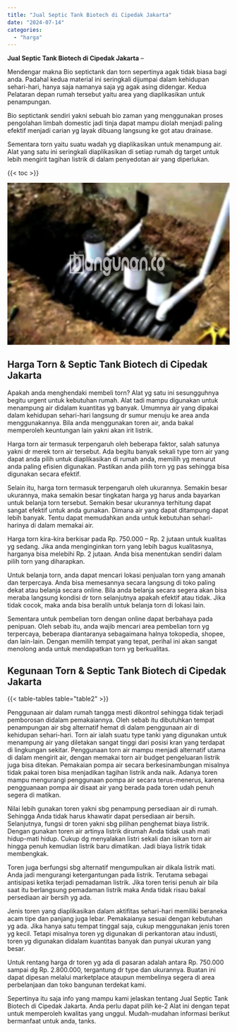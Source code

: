 ```yaml
---
title: "Jual Septic Tank Biotech di Cipedak Jakarta"
date: "2024-07-14"
categories: 
  - "harga"
---
```


**Jual Septic Tank Biotech di Cipedak Jakarta** –

Mendengar makna Bio septictank dan torn sepertinya agak tidak biasa bagi anda. Padahal kedua material ini seringkali dijumpai dalam kehidupan sehari-hari, hanya saja namanya saja yg agak asing didengar. Kedua Pelataran depan rumah tersebut yaitu area yang diaplikasikan untuk penampungan.

Bio septictank sendiri yakni sebuah bio zaman yang menggunakan proses pengolahan limbah domestic jadi tinja dapat mampu diolah menjadi paling efektif menjadi carian yg layak dibuang langsung ke got atau drainase.

Sementara torn yaitu suatu wadah yg diaplikasikan untuk menampung air. Alat yang satu ini seringkali diaplikasikan di setiap rumah dg target untuk lebih mengirit tagihan listrik di dalam penyedotan air yang diperlukan.

{{< toc >}}

![Jual Septic Tank Biotech di Cipedak Jakarta](/images/jual-bio-septictank-23.png)

## Harga Torn & Septic Tank Biotech di Cipedak Jakarta

Apakah anda menghendaki membeli torn? Alat yg satu ini sesungguhnya begitu urgent untuk kebutuhan rumah. Alat tadi mampu digunakan untuk menampung air didalam kuantitas yg banyak. Umumnya air yang dipakai dalam kehidupan sehari-hari langsung dr sumur menuju ke area anda menggunakannya. Bila anda menggunakan toren air, anda bakal memperoleh keuntungan lain yakni akan irit listrik.

Harga torn air termasuk terpengaruh oleh beberapa faktor, salah satunya yakni dr merek torn air tersebut. Ada begitu banyak sekali type torn air yang dapat anda pilih untuk diaplikasikan di rumah anda, memilih yg menurut anda paling efisien digunakan. Pastikan anda pilih torn yg pas sehingga bisa digunakan secara efektif.

Selain itu, harga torn termasuk terpengaruh oleh ukurannya. Semakin besar ukurannya, maka semakin besar tingkatan harga yg harus anda bayarkan untuk belanja torn tersebut. Semakin besar ukurannya terhitung dapat sangat efektif untuk anda gunakan. Dimana air yang dapat ditampung dapat lebih banyak. Tentu dapat memudahkan anda untuk kebutuhan sehari-harinya di dalam memakai air.

Harga torn kira-kira berkisar pada Rp. 750.000 – Rp. 2 jutaan untuk kualitas yg sedang. Jika anda menginginkan torn yang lebih bagus kualitasnya, harganya bisa melebihi Rp. 2 jutaan. Anda bisa menentukan sendiri dalam pilih torn yang diharapkan.

Untuk belanja torn, anda dapat mencari lokasi penjualan torn yang amanah dan terpercaya. Anda bisa memesannya secara langsung di toko paling dekat atau belanja secara online. Bila anda belanja secara segera akan bisa meraba langsung kondisi dr torn selanjutnya apakah efektif atau tidak. Jika tidak cocok, maka anda bisa beralih untuk belanja torn di lokasi lain.

Sementara untuk pembelian torn dengan online dapat berbahaya pada penipuan. Oleh sebab itu, anda wajib mencari area pembelian torn yg terpercaya, beberapa diantaranya sebagaimana halnya tokopedia, shopee, dan lain-lain. Dengan memilih tempat yang tepat, perihal ini akan sangat menolong anda untuk mendapatkan torn yg berkualitas.

## Kegunaan Torn & Septic Tank Biotech di Cipedak Jakarta

{{< table-tables table="table2" >}}

Penggunaan air dalam rumah tangga mesti dikontrol sehingga tidak terjadi pemborosan didalam pemakaiannya. Oleh sebab itu dibutuhkan tempat penampungan air sbg alternatif hemat di dalam penggunaan air di kehidupan sehari-hari. Torn air ialah suatu type tanki yang digunakan untuk menampung air yang diletakan sangat tinggi dari posisi kran yang terdapat di lingkungan sekitar. Penggunaan torn air mampu menjadi alternatif utama di dalam mengirit air, dengan memakai torn air budget pengeluaran listrik juga bisa ditekan. Pemakaian pompa air secara berkesinambungan misalnya tidak pakai toren bisa menjadikan tagihan listrik anda naik. Adanya toren mampu mengurangi penggunaan pompa air secara terus-menerus, karena pengguanaan pompa air disaat air yang berada pada toren udah penuh segera di matikan.

Nilai lebih gunakan toren yakni sbg penampung persediaan air di rumah. Sehingga Anda tidak harus khawatir dapat persediaan air bersih. Selanjutnya, fungsi dr toren yakni sbg pilihan penghemat biaya listrik. Dengan gunakan toren air artinya listrik dirumah Anda tidak usah mati hidup-mati hidup. Cukup dg menyalakan listri sekali dan isikan torn air hingga penuh kemudian listrik baru dimatikan. Jadi biaya listrik tidak membengkak.

Toren juga berfungsi sbg alternatif mengumpulkan air dikala listrik mati. Anda jadi mengurangi ketergantungan pada listrik. Terutama sebagai antisipasi ketika terjadi pemadaman listrik. Jika toren terisi penuh air bila saat itu berlangsung pemadaman listrik maka Anda tidak risau bakal persediaan air bersih yg ada.

Jenis toren yang diaplikasikan dalam aktifitas sehari-hari memiliki beraneka acam tipe dan panjang juga lebar. Pemakaianya sesuai dengan kebutuhan yg ada. Jika hanya satu tempat tinggal saja, cukup menggunakan jenis toren yg kecil. Tetapi misalnya toren yg digunakan di perkantoran atau industi, toren yg digunakan didalam kuantitas banyak dan punyai ukuran yang besar.

Untuk rentang harga dr toren yg ada di pasaran adalah antara Rp. 750.000 sampai dg Rp. 2.800.000, tergantung dr type dan ukurannya. Buatan ini dapat dipesan melalui marketplace ataupun membelinya segera di area perbelanjaan dan toko bangunan terdekat kami.

Sepertinya itu saja info yang mampu kami jelaskan tentang Jual Septic Tank Biotech di Cipedak Jakarta. Anda perlu dapat pilih ke-2 Alat ini dengan tepat untuk memperoleh kwalitas yang unggul. Mudah-mudahan informasi berikut bermanfaat untuk anda, tanks.
